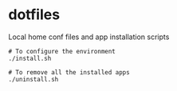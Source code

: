 # dotfiles

Local home conf files and app installation scripts

```
# To configure the environment
./install.sh
```

```
# To remove all the installed apps
./uninstall.sh
```
